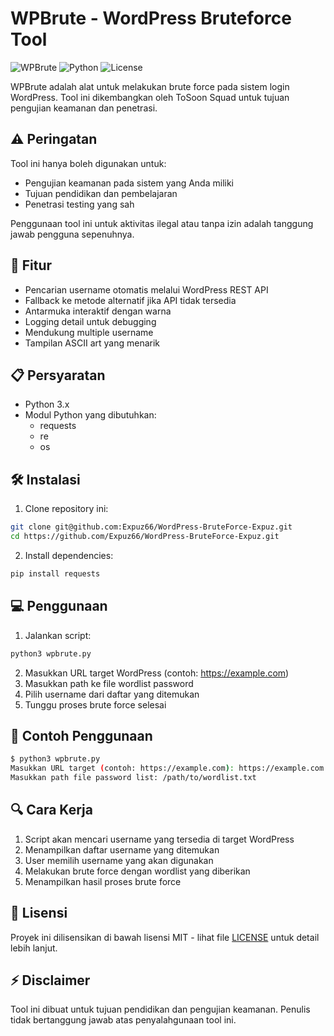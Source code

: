 # WPBrute - WordPress Bruteforce Tool

![WPBrute](https://img.shields.io/badge/WPBrute-WordPress%20Bruteforce-red)
![Python](https://img.shields.io/badge/Python-3.x-blue)
![License](https://img.shields.io/badge/License-MIT-green)

WPBrute adalah alat untuk melakukan brute force pada sistem login WordPress. Tool ini dikembangkan oleh ToSoon Squad untuk tujuan pengujian keamanan dan penetrasi.

## ⚠️ Peringatan

Tool ini hanya boleh digunakan untuk:
- Pengujian keamanan pada sistem yang Anda miliki
- Tujuan pendidikan dan pembelajaran
- Penetrasi testing yang sah

Penggunaan tool ini untuk aktivitas ilegal atau tanpa izin adalah tanggung jawab pengguna sepenuhnya.

## 🚀 Fitur

- Pencarian username otomatis melalui WordPress REST API
- Fallback ke metode alternatif jika API tidak tersedia
- Antarmuka interaktif dengan warna
- Logging detail untuk debugging
- Mendukung multiple username
- Tampilan ASCII art yang menarik

## 📋 Persyaratan

- Python 3.x
- Modul Python yang dibutuhkan:
  - requests
  - re
  - os

## 🛠️ Instalasi

1. Clone repository ini:
```bash
git clone git@github.com:Expuz66/WordPress-BruteForce-Expuz.git
cd https://github.com/Expuz66/WordPress-BruteForce-Expuz.git
```

2. Install dependencies:
```bash
pip install requests
```

## 💻 Penggunaan

1. Jalankan script:
```bash
python3 wpbrute.py
```

2. Masukkan URL target WordPress (contoh: https://example.com)
3. Masukkan path ke file wordlist password
4. Pilih username dari daftar yang ditemukan
5. Tunggu proses brute force selesai

## 📝 Contoh Penggunaan

```bash
$ python3 wpbrute.py
Masukkan URL target (contoh: https://example.com): https://example.com
Masukkan path file password list: /path/to/wordlist.txt
```

## 🔍 Cara Kerja

1. Script akan mencari username yang tersedia di target WordPress
2. Menampilkan daftar username yang ditemukan
3. User memilih username yang akan digunakan
4. Melakukan brute force dengan wordlist yang diberikan
5. Menampilkan hasil proses brute force

## 📜 Lisensi

Proyek ini dilisensikan di bawah lisensi MIT - lihat file [LICENSE](LICENSE) untuk detail lebih lanjut.

## ⚡ Disclaimer

Tool ini dibuat untuk tujuan pendidikan dan pengujian keamanan. Penulis tidak bertanggung jawab atas penyalahgunaan tool ini. 
